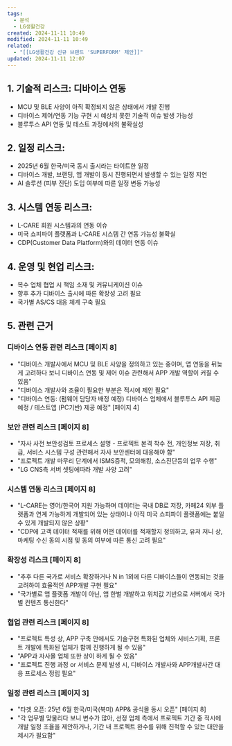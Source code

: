 ```yaml
---
tags:
  - 분석
  - LG생활건강
created: 2024-11-11 10:49
modified: 2024-11-11 10:49
related:
  - "[[LG생활건강 신규 브랜드 'SUPERFORM' 제안]]"
updated: 2024-11-11 12:07
---
```

## 1. 기술적 리스크: 디바이스 연동
- MCU 및 BLE 사양이 아직 확정되지 않은 상태에서 개발 진행
- 디바이스 제어/연동 기능 구현 시 예상치 못한 기술적 이슈 발생 가능성
- 블루투스 API 연동 및 테스트 과정에서의 불확실성

## 2. 일정 리스크:
- 2025년 6월 한국/미국 동시 출시라는 타이트한 일정
- 디바이스 개발, 브랜딩, 앱 개발이 동시 진행되면서 발생할 수 있는 일정 지연
- AI 솔루션 (피부 진단) 도입 여부에 따른 일정 변동 가능성

## 3. 시스템 연동 리스크:
- L-CARE 회원 시스템과의 연동 이슈
- 미국 쇼피파이 플랫폼과 L-CARE 시스템 간 연동 가능성 불확실
- CDP(Customer Data Platform)와의 데이터 연동 이슈

## 4. 운영  및 현업 리스크:
- 복수 업체 협업 시 책임 소재 및 커뮤니케이션 이슈
- 향후 추가 디바이스 출시에 따른 확장성 고려 필요
- 국가별 AS/CS 대응 체계 구축 필요

## 5. 관련 근거

### 디바이스 연동 관련 리스크 [페이지 8]
- "디바이스 개발사에서 MCU 및 BLE 사양을 정의하고 있는 중이며, 앱 연동을 뒤늦게 고려하다 보니 디바이스 연동 및 제어 이슈 관련해서 APP 개발 역할이 커질 수 있음"
- "디바이스 개발사와 조율이 필요한 부분은 적시에 제안 필요"
- "디바이스 연동: (펌웨어 담당자 배정 예정) 디바이스 업체에서 블루투스 API 제공 예정 / 테스트앱 (PC기반) 제공 예정" [페이지 4]

### 보안 관련 리스크 [페이지 8]
- "자사 사전 보안성검토 프로세스 설명 - 프로젝트 본격 착수 전, 개인정보 저장, 취급, 서비스 시스템 구성 관련해서 자사 보안센터에 대응해야 함"
- "프로젝트 개발 마무리 단계에서 ISMS증적, 모의해킹, 소스진단등의 업무 수행"
- "LG CNS측 서버 셋팅에따라 개발 사양 고려"

### 시스템 연동 리스크 [페이지 8]
- "L-CARE는 영어/한국어 지원 가능하며 데이터는 국내 DB로 저장, 카페24 외부 플랫폼과 연계 가능하게 개발되어 있는 상태이나 아직 미국 쇼피파이 플랫폼에는 붙일 수 있게 개발되지 않은 상황"
- "CDP에 고객 데이터 적재를 위해 어떤 데이터를 적재할지 정의하고, 유저 저니 상, 마케팅 수신 동의 시점 및 동의 여부에 따른 통신 고려 필요"

### 확장성 리스크 [페이지 8]
- "추후 다른 국가로 서비스 확장하거나 N in 1외에 다른 디바이스들이 연동되는 것을 고려하여 효율적인 APP개발 구현 필요"
- "국가별로 앱 플랫폼 개발이 아닌, 앱 한벌 개발하고 위치값 기반으로 서버에서 국가별 컨텐츠 통신한다"

### 협업 관련 리스크 [페이지 8]
- "프로젝트 특성 상, APP 구축 안에서도 기술구현 특화된 업체와 서비스기획, 프론트 개발에 특화된 업체가 함께 진행하게 될 수 있음"
- "APP과 자사몰 업체 또한 상이 하게 될 수 있음"
- "프로젝트 진행 과정 or 서비스 문제 발생 시, 디바이스 개발사와 APP개발사간 대응 프로세스 정립 필요"

### 일정 관련 리스크 [페이지 3]
- "타겟 오픈: 25년 6월 한국/미국(북미) APP& 공식몰 동시 오픈" [페이지 8]
- "각 업무별 맞물리다 보니 변수가 많아, 선정 업체 측에서 프로젝트 기간 중 적시에 개발 일정 조율을 제안하거나, 기간 내 프로젝트 완수를 위해 진척할 수 있는 대안을 제시가 필요함"